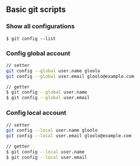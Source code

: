 ## Basic git scripts

### Show all configurations
```
$ git config --list
```

### Config global account
```bash
// setter
git config --global user.name gloolo
git config --global user.email gloolo@example.com

// getter
$ git config --global user.name
$ git config --global user.email
``` 

### Config local account
```bash
// setter
git config --local user.name gloolo
git config --local user.email gloolo@example.com

// getter
$ git config --local user.name
$ git config --local user.email
```